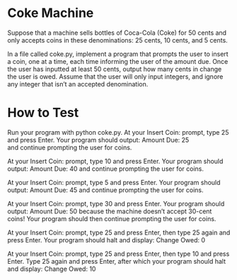 # Coke Machine
Suppose that a machine sells bottles of Coca-Cola (Coke) for 50 cents and only accepts coins in these denominations: 25 cents, 10 cents, and 5 cents.

In a file called coke.py, implement a program that prompts the user to insert a coin, one at a time, each time informing the user of the amount due. Once the user has inputted at least 50 cents, output how many cents in change the user is owed. Assume that the user will only input integers, and ignore any integer that isn’t an accepted denomination.

# How to Test
Run your program with python coke.py.
At your Insert Coin: prompt, type 25 and press Enter. Your program should output:
Amount Due: 25   
and continue prompting the user for coins.

At your Insert Coin: prompt, type 10 and press Enter. Your program should output:
Amount Due: 40
and continue prompting the user for coins.

At your Insert Coin: prompt, type 5 and press Enter. Your program should output:
Amount Due: 45
and continue prompting the user for coins.

At your Insert Coin: prompt, type 30 and press Enter. Your program should output:
Amount Due: 50
because the machine doesn’t accept 30-cent coins! Your program should then continue prompting the user for coins.

At your Insert Coin: prompt, type 25 and press Enter, then type 25 again and press Enter. Your program should halt and display:
Change Owed: 0

At your Insert Coin: prompt, type 25 and press Enter, then type 10 and press Enter. Type 25 again and press Enter, after which your program should halt and display:
Change Owed: 10
